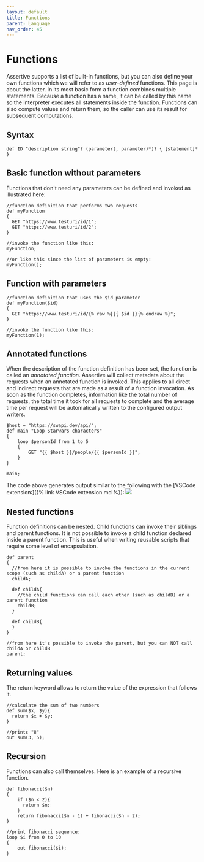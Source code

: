 ```yaml
---
layout: default
title: Functions
parent: Language
nav_order: 45
---
```


# Functions
Assertive supports a list of built-in functions, but you can also define your own functions which we will refer to as _user-defined_ functions. This page is about the latter. In its most basic form a function combines multiple statements. Because a function has a name, it can be called by this name so the interpreter executes all statements inside the function. Functions can also compute values and return them, so the caller can use its result for subsequent computations.

## Syntax
```assertive
def ID "description string"? (parameter(, parameter)*)? { [statement]* }
```

## Basic function without parameters
Functions that don't need any parameters can be defined and invoked as illustrated here:
```assertive
//function definition that performs two requests
def myFunction
{
  GET "https://www.testuri/id/1";
  GET "https://www.testuri/id/2";
}

//invoke the function like this:
myFunction;

//or like this since the list of parameters is empty:
myFunction();
```

## Function with parameters
```assertive
//function definition that uses the $id parameter
def myFunction($id)
{
  GET "https://www.testuri/id/{% raw %}{{ $id }}{% endraw %}";
}

//invoke the function like this:
myFunction(1);
```

## Annotated functions
When the description of the function definition has been set, the function is called an _annotated function_. Assertive will collect metadata about the requests when an annotated function is invoked. This applies to all direct and indirect requests that are made as a result of a function invocation. As soon as the function completes, information like the total number of requests, the total time it took for all requests to complete and the average time per request will be automatically written to the configured output writers.
```assertive
$host = "https://swapi.dev/api/";
def main "Loop Starwars characters"
{
    loop $personId from 1 to 5
    {
        GET "{{ $host }}/people/{{ $personId }}";
    }
}

main;
```
The code above generates output similar to the following with the [VSCode extension:]({% link VSCode extension.md %}): ![](assets/img/annotation-function.jpeg)

## Nested functions
Function definitions can be nested. Child functions can invoke their siblings and parent functions. 
It is not possible to invoke a child function declared inside a parent function. This is useful when writing reusable scripts that require some level of encapsulation.
```assertive
def parent
{
  //from here it is possible to invoke the functions in the current scope (such as childA) or a parent function
  childA;

  def childA{
    //the child functions can call each other (such as childB) or a parent function
    childB;
  }

  def childB{
  }
}

//from here it's possible to invoke the parent, but you can NOT call childA or childB
parent;
```

## Returning values
The return keyword allows to return the value of the expression that follows it.
```assertive
//calculate the sum of two numbers
def sum($x, $y){
  return $x + $y;
}

//prints "8"
out sum(3, 5);
```

## Recursion
Functions can also call themselves. Here is an example of a recursive function.
```assertive
def fibonacci($n)
{
    if ($n < 2){
      return $n;
    }
    return fibonacci($n - 1) + fibonacci($n - 2);
}

//print fibonacci sequence:
loop $i from 0 to 10
{
    out fibonacci($i);
}
```